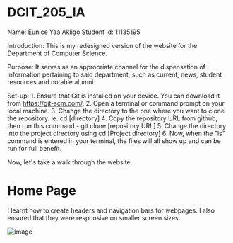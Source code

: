 # DCIT_205_IA

Name: Eunice Yaa Akligo
Student Id: 11135195

Introduction: This is my redesigned version of the website for the Department of Computer Science. 

Purpose: It serves as an appropriate channel for the dispensation of information pertaining to said department, such as current, news, student resources and notable alumni.

Set-up: 1. Ensure that Git is installed on your device. You can download it from https://git-scm.com/.
2. Open a terminal or command prompt on your local machine.
3. Change the directory to the one where you want to clone the repository. ie. cd [directory]
4. Copy the repository URL from github, then run this command - git clone [repository URL]
5. Change the directory into the project directory using cd [Project directory]
6. Now, when the "ls" command is entered in your terminal, the files will all show up and can be run for full benefit.

Now, let's take a walk through the website.

# Home Page

I learnt how to create headers and navigation bars for webpages. I also ensured that they were responsive on smaller screen sizes.

![image](https://github.com/euniceongithub/DCIT_205_IA/assets/132356850/90e74a5a-216d-4169-bcee-c13814a8ac59)
